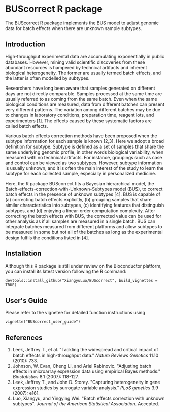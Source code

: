 # BUScorrect R package
The BUScorrect R package implements the BUS model to adjust genomic data for batch effects when there are unknown sample subtypes.

## Introduction
High-throughput experimental data are accumulating exponentially in public databases. However, mining valid scientific discoveries from these abundant resources is hampered by technical artifacts and inherent biological heterogeneity. The former are usually termed batch effects, and the latter is often modelled by subtypes. 

Researchers have long been aware that samples generated on different days are not directly comparable. Samples processed at the same time are usually referred to as coming from the same batch. Even when the same biological conditions are measured, data from different batches can present very different patterns. The variation among different batches may be due to changes in laboratory conditions, preparation time, reagent lots, and experimenters [1]. The effects caused by these systematic factors are called batch effects.

Various batch effects correction methods have been proposed when the subtype information for each sample is known [2,3]. Here we adopt a broad definition for subtype. Subtype is defined as a set of samples that share the same underlying genomic profile, in other words biological variability, when measured with no technical artifacts. For instance, groupings such as case and control can be viewed as two subtypes. However, subtype information is usually unknown, and it is often the main interest of the study to learn the subtype for each collected sample, especially in personalized medicine.

Here, the R package BUScorrect fits a Bayesian hierarchical model, the Batch-effects-correction-with-Unknown-Subtypes model (BUS), to correct batch effects in the presence of unknown subtypes [4]. BUS is capable of (a) correcting batch effects explicitly, (b) grouping samples that share similar characteristics into subtypes, (c) identifying features that distinguish subtypes, and (d) enjoying a linear-order computation complexity. After correcting the batch effects with BUS, the corrected value can be used for other analysis as if all samples are measured in a single batch. BUS can integrate batches measured from different platforms and allow subtypes to be measured in some but not all of the batches as long as the experimental design fulfils the conditions listed in [4].

## Installation 
Although this R package is still under review on the Bioconductor platform, you can install its latest version following the R command:

```
devtools::install_github("XiangyuLuo/BUScorrect", build_vignettes = TRUE)
```

## User's Guide
Please refer to the vignetee for detailed function instructions using

```
vignette("BUScorrect_user_guide")
```

## References
1. Leek, Jeffrey T., et al. "Tackling the widespread and critical impact of batch effects in high-throughput data." *Nature Reviews Genetics* 11.10 (2010): 733.
2. Johnson, W. Evan, Cheng Li, and Ariel Rabinovic. "Adjusting batch effects in microarray expression data using empirical Bayes methods." *Biostatistics* 8.1 (2007): 118-127.
3. Leek, Jeffrey T., and John D. Storey. "Capturing heterogeneity in gene expression studies by surrogate variable analysis." *PLoS genetics* 3.9 (2007): e161.
4. Luo, Xiangyu, and Yingying Wei. "Batch effects correction with unknown subtypes". *Journal of the American Statistical Association*. Accepted. 
